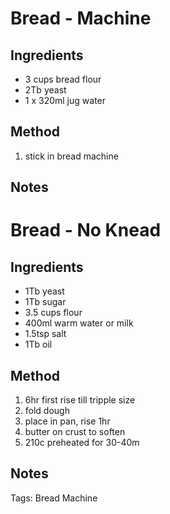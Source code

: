# Bread - Machine

## Ingredients

* 3 cups bread flour
* 2Tb yeast
* 1 x 320ml jug water

## Method

1. stick in bread machine

## Notes


# Bread - No Knead

## Ingredients

* 1Tb yeast
* 1Tb sugar
* 3.5 cups flour
* 400ml warm water or milk
* 1.5tsp salt
* 1Tb oil

## Method

1. 6hr first rise till tripple size
2. fold dough
3. place in pan, rise 1hr
4. butter on crust to soften
5. 210c preheated for 30-40m

## Notes

Tags: Bread Machine